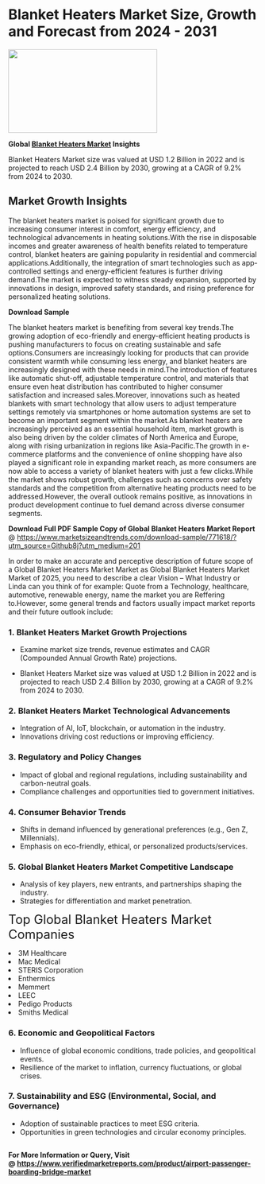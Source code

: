 <H1>Blanket Heaters Market Size, Growth and Forecast from 2024 - 2031</H1><img class="aligncenter size-medium wp-image-584254" src="https://thirdeyenews.in/wp-content/uploads/2024/09/Global-Market-Research-300x168.jpeg" alt="" width="300" height="168" /><p><strong>Global&nbsp;<a href="https://www.marketsizeandtrends.com/download-sample/771618/?utm_source=Github8j?utm_medium=201">Blanket Heaters Market</a> Insights</strong></p><p>Blanket Heaters Market size was valued at USD 1.2 Billion in 2022 and is projected to reach USD 2.4 Billion by 2030, growing at a CAGR of 9.2% from 2024 to 2030.</p><p><h2>Market Growth Insights</h2> <p>The blanket heaters market is poised for significant growth due to increasing consumer interest in comfort, energy efficiency, and technological advancements in heating solutions.With the rise in disposable incomes and greater awareness of health benefits related to temperature control, blanket heaters are gaining popularity in residential and commercial applications.Additionally, the integration of smart technologies such as app-controlled settings and energy-efficient features is further driving demand.The market is expected to witness steady expansion, supported by innovations in design, improved safety standards, and rising preference for personalized heating solutions.</p> <p><strong>Download Sample</strong></p> <p>The blanket heaters market is benefiting from several key trends.The growing adoption of eco-friendly and energy-efficient heating products is pushing manufacturers to focus on creating sustainable and safe options.Consumers are increasingly looking for products that can provide consistent warmth while consuming less energy, and blanket heaters are increasingly designed with these needs in mind.The introduction of features like automatic shut-off, adjustable temperature control, and materials that ensure even heat distribution has contributed to higher consumer satisfaction and increased sales.Moreover, innovations such as heated blankets with smart technology that allow users to adjust temperature settings remotely via smartphones or home automation systems are set to become an important segment within the market.As blanket heaters are increasingly perceived as an essential household item, market growth is also being driven by the colder climates of North America and Europe, along with rising urbanization in regions like Asia-Pacific.The growth in e-commerce platforms and the convenience of online shopping have also played a significant role in expanding market reach, as more consumers are now able to access a variety of blanket heaters with just a few clicks.While the market shows robust growth, challenges such as concerns over safety standards and the competition from alternative heating products need to be addressed.However, the overall outlook remains positive, as innovations in product development continue to fuel demand across diverse consumer segments.<p><span class=""><strong>Download Full PDF Sample Copy of Global Blanket Heaters Market Report</strong> @ <a href="https://www.marketsizeandtrends.com/download-sample/771618/?utm_source=Github8j?utm_medium=201" target="_blank">https://www.marketsizeandtrends.com/download-sample/771618/?utm_source=Github8j?utm_medium=201</a></span></p><p>In order to make an accurate and perceptive description of future scope of a Global&nbsp;Blanket Heaters Market Market as Global&nbsp;Blanket Heaters Market Market of 2025, you need to describe a clear Vision &ndash; What Industry or Linda can you think of for example: Quote from a Technology, healthcare, automotive, renewable energy, name the market you are Reffering to.However, some general trends and factors usually impact market reports and their future outlook include:</p><h3>1.&nbsp;<strong>Blanket Heaters Market Growth Projections</strong></h3><ul><li>Examine market size trends, revenue estimates and CAGR (Compounded Annual Growth Rate) projections.</li><li><p>Blanket Heaters Market size was valued at USD 1.2 Billion in 2022 and is projected to reach USD 2.4 Billion by 2030, growing at a CAGR of 9.2% from 2024 to 2030.</p></li></ul><h3>2.&nbsp;<strong>Blanket Heaters Market Technological Advancements</strong></h3><ul><li>Integration of AI, IoT, blockchain, or automation in the industry.</li><li>Innovations driving cost reductions or improving efficiency.</li></ul><h3>3.&nbsp;<strong>Regulatory and Policy Changes</strong></h3><ul><li>Impact of global and regional regulations, including sustainability and carbon-neutral goals.</li><li>Compliance challenges and opportunities tied to government initiatives.</li></ul><h3>4.&nbsp;<strong>Consumer Behavior Trends</strong></h3><ul><li>Shifts in demand influenced by generational preferences (e.g., Gen Z, Millennials).</li><li>Emphasis on eco-friendly, ethical, or personalized products/services.</li></ul><h3>5.&nbsp;<strong>Global Blanket Heaters Market Competitive Landscape</strong></h3><ul><li>Analysis of key players, new entrants, and partnerships shaping the industry.</li><li>Strategies for differentiation and market penetration.</li></ul><p data-pm-slice="1 1 []"><span style="color: inherit; font-family: inherit; font-size: 25px;">Top Global Blanket Heaters Market Companies</span></p><div class="" data-test-id=""><p><li>3M Healthcare</li><li> Mac Medical</li><li> STERIS Corporation</li><li> Enthermics</li><li> Memmert</li><li> LEEC</li><li> Pedigo Products</li><li> Smiths Medical</li></p></div><h3>6.&nbsp;<strong>Economic and Geopolitical Factors</strong></h3><ul><li>Influence of global economic conditions, trade policies, and geopolitical events.</li><li>Resilience of the market to inflation, currency fluctuations, or global crises.</li></ul><h3>7.&nbsp;<strong>Sustainability and ESG (Environmental, Social, and Governance)</strong></h3><ul><li>Adoption of sustainable practices to meet ESG criteria.</li><li>Opportunities in green technologies and circular economy principles.</li></ul><h2><strong style="font-size: 14px;">For More Information or Query, Visit @&nbsp;</strong><a style="background-color: #ffffff; font-size: 14px;" href="https://www.marketsizeandtrends.com/report/blanket-heaters-market/" target="_blank">https://www.verifiedmarketreports.com/product/airport-passenger-boarding-bridge-market</a></h2>